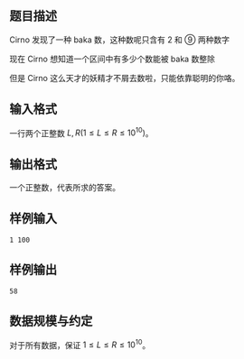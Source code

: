 ## 题目描述

Cirno 发现了一种 baka 数，这种数呢只含有 2 和 ⑨ 两种数字

现在 Cirno 想知道一个区间中有多少个数能被 baka 数整除

但是 Cirno 这么天才的妖精才不屑去数啦，只能依靠聪明的你咯。

## 输入格式

一行两个正整数 $L,R(1 \le L \le R \le 10^{10})$。

## 输出格式

一个正整数，代表所求的答案。

## 样例输入
```plain
1 100
```
## 样例输出
```plain
58
```
## 数据规模与约定

对于所有数据，保证 $1 \le L \le R \le 10^{10}$。